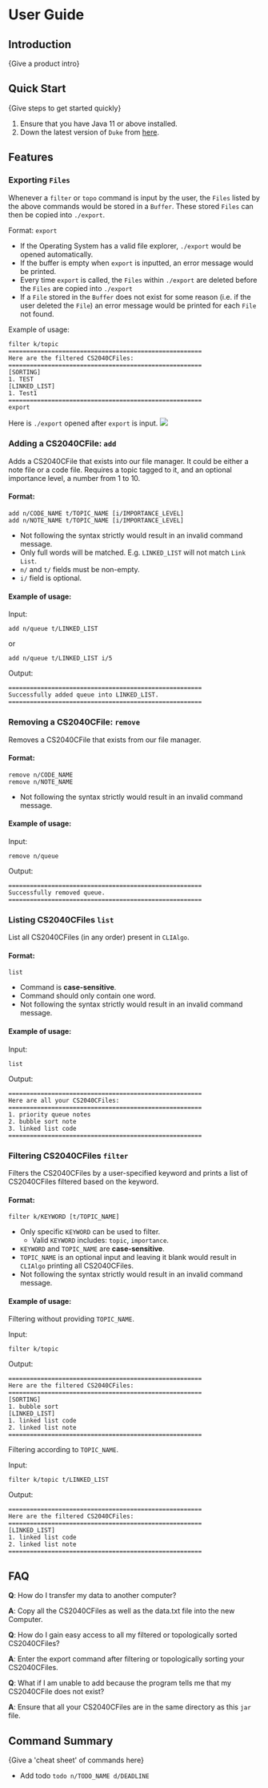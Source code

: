# User Guide

## Introduction

{Give a product intro}

## Quick Start

{Give steps to get started quickly}

1. Ensure that you have Java 11 or above installed.
1. Down the latest version of `Duke` from [here](http://link.to/duke).

## Features

### Exporting `Files`
Whenever a `filter` or `topo` command is input by the user, the 
`Files` listed by the above commands would be stored in a 
`Buffer`. These stored `Files` can then be copied into 
`./export`.

Format: `export`
- If the Operating System has a valid file explorer, `./export` 
would be opened automatically.
- If the buffer is empty when `export` is inputted, an error message
would be printed.
- Every time `export` is called, the `Files` within `./export`
are deleted before the `Files` are copied into `./export`
- If a `File` stored in the `Buffer` does not exist for some reason 
(i.e. if the user deleted the `File`) an error message would be
printed for each `File` not found.

Example of usage:
```
filter k/topic
======================================================
Here are the filtered CS2040CFiles:
======================================================
[SORTING]
1. TEST
[LINKED_LIST]
1. Test1
======================================================
export
```
Here is `./export` opened after `export` is input.
![](.\\images\\export1.png)

### Adding a CS2040CFile: `add`
Adds a CS2040CFile that exists into our file manager. It could be either a note file or a code file. Requires a topic 
tagged to it, and an optional importance level, a number from 1 to 10.

#### Format: 
```
add n/CODE_NAME t/TOPIC_NAME [i/IMPORTANCE_LEVEL]
add n/NOTE_NAME t/TOPIC_NAME [i/IMPORTANCE_LEVEL]
```
- Not following the syntax strictly would result in an invalid command message. 
- Only full words will be matched. E.g. `LINKED_LIST` will not match `Link List`.
- `n/` and `t/` fields must be non-empty.
- `i/` field is optional.

#### Example of usage:
Input:
```
add n/queue t/LINKED_LIST
```
or
```
add n/queue t/LINKED_LIST i/5
```
Output:
```
======================================================
Successfully added queue into LINKED_LIST.
======================================================
```

### Removing a CS2040CFile: `remove`
Removes a CS2040CFile that exists from our file manager.

#### Format:
```
remove n/CODE_NAME
remove n/NOTE_NAME
```

- Not following the syntax strictly would result in an invalid command message.

#### Example of usage:
Input:
```
remove n/queue
```

Output:
```
======================================================
Successfully removed queue.
======================================================
```


### Listing CS2040CFiles `list`
List all CS2040CFiles (in any order) present in `CLIAlgo`.

#### Format:
```
list
```

- Command is **case-sensitive**.
- Command should only contain one word.
- Not following the syntax strictly would result in an invalid command message.

#### Example of usage:
Input:
```
list
```
Output:
```
======================================================
Here are all your CS2040CFiles:
======================================================
1. priority queue notes
2. bubble sort note
3. linked list code
======================================================
```

### Filtering CS2040CFiles `filter`
Filters the CS2040CFiles by a user-specified keyword and prints a list of CS2040CFiles filtered based
on the keyword.

#### Format:
```
filter k/KEYWORD [t/TOPIC_NAME]
```
- Only specific `KEYWORD` can be used to filter.
  - Valid `KEYWORD` includes: `topic`, `importance`.
- `KEYWORD` and `TOPIC_NAME` are **case-sensitive**.
- `TOPIC_NAME` is an optional input and leaving it blank would result in `CLIAlgo` printing all 
CS2040CFiles.
- Not following the syntax strictly would result in an invalid command message.

#### Example of usage:

Filtering without providing `TOPIC_NAME`.

Input:
```
filter k/topic
```
Output:
```
======================================================
Here are the filtered CS2040CFiles:
======================================================
[SORTING]
1. bubble sort
[LINKED_LIST]
1. linked list code
2. linked list note
======================================================
```

Filtering according to `TOPIC_NAME`.

Input:
```
filter k/topic t/LINKED_LIST
```
Output:
```
======================================================
Here are the filtered CS2040CFiles:
======================================================
[LINKED_LIST]
1. linked list code
2. linked list note
======================================================
```

## FAQ

**Q**: How do I transfer my data to another computer? 

**A**: Copy all the CS2040CFiles as well as the data.txt file into the new Computer.

**Q**: How do I gain easy access to all my filtered or topologically sorted CS2040CFiles?

**A**: Enter the export command after filtering or topologically sorting your CS2040CFiles.

**Q**: What if I am unable to add because the program tells me that my CS2040CFile does not exist?

**A**: Ensure that all your CS2040CFiles are in the same directory as this `jar` file.


## Command Summary

{Give a 'cheat sheet' of commands here}

* Add todo `todo n/TODO_NAME d/DEADLINE`
